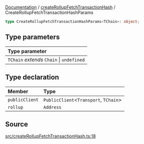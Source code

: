 [Documentation](../../README.md) / [createRollupFetchTransactionHash](../README.md) / CreateRollupFetchTransactionHashParams

```ts
type CreateRollupFetchTransactionHashParams<TChain>: object;
```

## Type parameters

| Type parameter                            |
| :---------------------------------------- |
| `TChain` _extends_ `Chain` \| `undefined` |

## Type declaration

| Member         | Type                                    |
| :------------- | :-------------------------------------- |
| `publicClient` | `PublicClient`\<`Transport`, `TChain`\> |
| `rollup`       | `Address`                               |

## Source

[src/createRollupFetchTransactionHash.ts:18](https://github.com/anegg0/arbitrum-orbit-sdk/blob/8d986d322aefb470a79fa3dc36918f72097df8c1/src/createRollupFetchTransactionHash.ts#L18)
